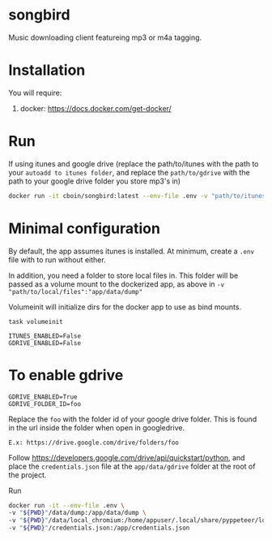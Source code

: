 # songbird

Music downloading client featureing mp3 or m4a tagging.

# Installation

You will require:
1. docker: https://docs.docker.com/get-docker/

# Run
If using itunes and google drive (replace the path/to/itunes with the path to your `autoadd to itunes folder`, and replace the `path/to/gdrive` with the path to your google drive folder you store mp3's in)

```bash
docker run -it cboin/songbird:latest --env-file .env -v "path/to/itunesautoadd":"/app/data/itunesauto" -v "path/to/ituneslib":"/app/data/ituneslib" -v "path/to/gdrive":"app/data/gdrive" -v "path/to/local/files":"app/data/dump"

```

# Minimal configuration
By default, the app assumes itunes is installed. At minimum, create a `.env` file with to run without either.

In addition, you need a folder to store local files in. This folder will be passed as a volume mount to the
dockerized app, as above in `-v "path/to/local/files":"app/data/dump"`

Volumeinit will initialize dirs for the docker app to use as bind mounts.
```
task volumeinit
```

```.env
ITUNES_ENABLED=False
GDRIVE_ENABLED=False
```

# To enable gdrive

```.env
GDRIVE_ENABLED=True
GDRIVE_FOLDER_ID=foo
```
Replace the `foo` with the folder id of your google drive folder. This is found
in the url inside the folder when open in googledrive.

`E.x: https://drive.google.com/drive/folders/foo`


Follow https://developers.google.com/drive/api/quickstart/python, and place
the `credentials.json` file at the `app/data/gdrive` folder at the root of the project.

Run

```bash
docker run -it --env-file .env \
-v "${PWD}"/data/dump:/app/data/dump \
-v "${PWD}"/data/local_chromium:/home/appuser/.local/share/pyppeteer/local-chromium \
-v "${PWD}"/credentials.json:/app/credentials.json
```